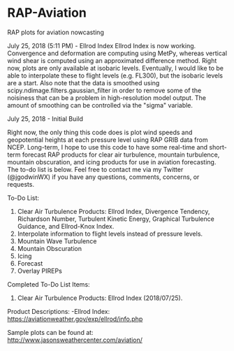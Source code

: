 # RAP-Aviation
RAP plots for aviation nowcasting

July 25, 2018 (5:11 PM) - Ellrod Index
Ellrod Index is now working. Convergence and deformation are computing using MetPy, whereas vertical wind shear is computed using an approximated difference
method. Right now, plots are only available at isobaric levels. Eventually, I would like to be able to interpolate these to flight levels (e.g. FL300), but
the isobaric levels are a start. Also note that the data is smoothed using scipy.ndimage.filters.gaussian_filter in order to remove some of the noisiness
that can be a problem in high-resolution model output. The amount of smoothing can be controlled via the "sigma" variable.

July 25, 2018 - Initial Build

Right now, the only thing this code does is plot wind speeds and geopotential heights at each pressure level using RAP GRIB data from NCEP. Long-term, I hope to use this code to have some real-time and short-term forecast RAP products for clear air turbulence, mountain turbulence, mountain obscuration, and icing products for use in aviation forecasting. The to-do list is below. Feel free to contact me via my Twitter (@jgodwinWX) if you have any questions, comments, concerns, or requests.

To-Do List:
1. Clear Air Turbulence Products: Ellrod Index, Divergence Tendency, Richardson Number, Turbulent Kinetic Energy, Graphical Turbulence Guidance, and Ellrod-Knox Index.
2. Interpolate information to flight levels instead of pressure levels.
3. Mountain Wave Turbulence
4. Mountain Obscuration
5. Icing
6. Forecast
7. Overlay PIREPs

Completed To-Do List Items:
1. Clear Air Turbulence Products: Ellrod Index (2018/07/25).

Product Descriptions:
-Ellrod Index: https://aviationweather.gov/exp/ellrod/info.php

Sample plots can be found at: http://www.jasonsweathercenter.com/aviation/
